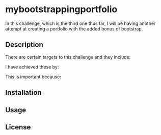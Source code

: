 # mybootstrappingportfolio
In this challenge, which is the third one thus far, I will be having another attempt at creating a portfolio with the added bonus of bootstrap. 

## Description
There are certain targets to this challenge and they include:


I have achieved these by:

This is important because:



## Installation

## Usage

## License